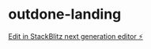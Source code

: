 # outdone-landing

[Edit in StackBlitz next generation editor ⚡️](https://stackblitz.com/~/github.com/tsimms/outdone-landing)